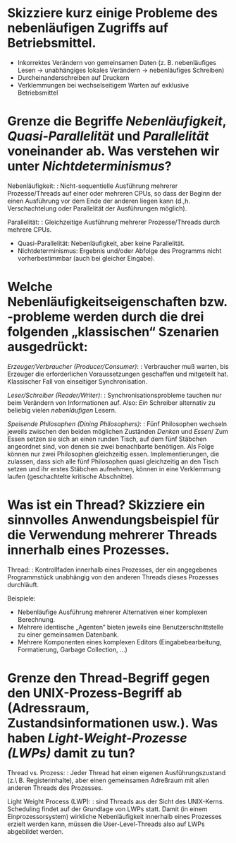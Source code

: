 # Skizziere kurz einige Probleme des nebenläufigen Zugriffs auf Betriebsmittel.

* Inkorrektes Verändern von gemeinsamen Daten (z. B. nebenläufiges
  Lesen $\rightarrow$ unabhängiges lokales Verändern $\rightarrow$
  nebenläufiges Schreiben)
* Durcheinanderschreiben auf Druckern
* Verklemmungen bei wechselseitigem Warten auf exklusive Betriebsmittel

# Grenze die Begriffe *Nebenläufigkeit*, *Quasi-Parallelität* und *Parallelität* voneinander ab. Was verstehen wir unter *Nichtdeterminismus*?

Nebenläufigkeit:
: Nicht-sequentielle Ausführung mehrerer Prozesse/Threads auf einer
  oder mehreren CPUs, so dass der Beginn der einen Ausführung vor dem
  Ende der anderen liegen kann (d.\,h. Verschachtelung oder
  Parallelität der Ausführungen möglich).
  
Parallelität:
: Gleichzeitige Ausführung mehrerer Prozesse/Threads durch mehrere
  CPUs.

* Quasi-Parallelität: Nebenläufigkeit, aber keine Parallelität.
* Nichtdeterminismus: Ergebnis und/oder Abfolge des Programms nicht
  vorherbestimmbar (auch bei gleicher Eingabe).

# Welche Nebenläufigkeitseigenschaften bzw. -probleme werden durch die drei folgenden „klassischen“ Szenarien ausgedrückt:

*Erzeuger/Verbraucher (Producer/Consumer)*:
: Verbraucher muß warten, bis Erzeuger die erforderlichen
  Voraussetzungen geschaffen und mitgeteilt hat. Klassischer Fall von
  einseitiger Synchronisation.

*Leser/Schreiber (Reader/Writer)*:
: Synchronisationsprobleme tauchen nur beim Verändern von
  Informationen auf.  Also: *Ein* Schreiber alternativ zu beliebig
  vielen *nebenläufigen* Lesern.

*Speisende Philosophen (Dining Philosophers)*:
: Fünf Philosophen wechseln jeweils zwischen den beiden möglichen
 Zuständen *Denken* und *Essen*/ Zum Essen setzen sie sich an einen
 runden Tisch, auf dem fünf Stäbchen angeordnet sind, von denen sie
 zwei benachbarte benötigen. Als Folge können nur zwei Philosophen
 gleichzeitig essen. Implementierungen, die zulassen, dass sich alle
 fünf Philosophen quasi gleichzeitig an den Tisch setzen und ihr
 erstes Stäbchen aufnehmen, können in eine Verklemmung laufen
 (geschachtelte kritische Abschnitte).

# Was ist ein Thread? Skizziere ein sinnvolles Anwendungsbeispiel für die Verwendung mehrerer Threads innerhalb eines Prozesses.

Thread:
: Kontrollfaden innerhalb eines Prozesses, der ein angegebenes
  Programmstück unabhängig von den anderen Threads dieses Prozesses
  durchläuft.

Beispiele:

* Nebenläufige Ausführung mehrerer Alternativen einer komplexen Berechnung.
* Mehrere identische „Agenten“ bieten jeweils eine
  Benutzerschnittstelle zu einer gemeinsamen Datenbank.
* Mehrere Komponenten eines komplexen Editors (Eingabebearbeitung,
  Formatierung, Garbage Collection, ...)

# Grenze den Thread-Begriff gegen den UNIX-Prozess-Begriff ab (Adressraum, Zustandsinformationen usw.). Was haben *Light-Weight-Prozesse (LWPs)* damit zu tun?

Thread vs. Prozess:
: Jeder Thread hat einen eigenen Ausführungszustand (z.\ B.
  Registerinhalte), aber einen gemeinsamen Adreßraum mit allen anderen
  Threads des Prozesses.

Light Weight Process (LWP):
: sind Threads aus der Sicht des UNIX-Kerns.  Scheduling findet auf
  der Grundlage von LWPs statt.  Damit (in einem Einprozessorsystem)
  wirkliche Nebenläufigkeit innerhalb eines Prozesses erzielt werden
  kann, müssen die User-Level-Threads also auf LWPs abgebildet werden.

<!-- Local Variables: -->
<!-- coding: utf-8 -->
<!-- ispell-local-dictionary: "german-new8" -->
<!-- End: -->
